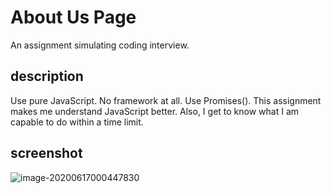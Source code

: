# About Us Page
An assignment simulating coding interview.

## description
Use pure JavaScript. No framework at all.
Use Promises().
This assignment makes me understand JavaScript better. Also, I get to know what I am capable to do within a time limit.

## screenshot
![image-20200617000447830](images/screenshot.jpg)
